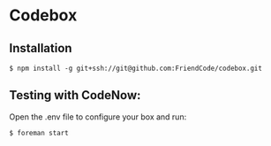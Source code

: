 # Codebox

## Installation

```
$ npm install -g git+ssh://git@github.com:FriendCode/codebox.git
```

## Testing with CodeNow:

Open the .env file to configure your box and run:

```
$ foreman start
```
